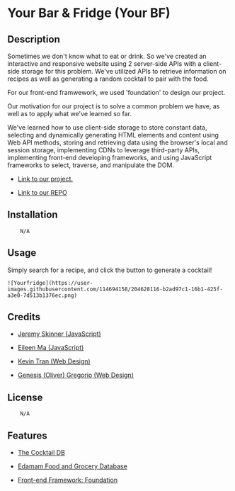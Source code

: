 # Your Bar & Fridge (Your BF)

## Description

Sometimes we don't know what to eat or drink. So we've created an interactive and responsive website using 2 server-side APIs with a client-side storage for this problem. 
We've utilized APIs to retrieve information on recipes as well as generating a random cocktail to pair with the food.

 For our front-end framwework, we used 'foundation' to design our project. 

 Our motivation for our project is to solve a common problem we have, as well as to apply what we've learned so far.

 We've learned how to use client-side storage to store constant data, selecting and dynamically generating HTML elements and content using Web API methods, storing and retrieving data using the browser's local and session storage, implementing CDNs to leverage third-party APIs, implementing front-end developing frameworks, and using JavaScript frameworks to select, traverse, and manipulate the DOM.



* [Link to our project.](https://the-best-grouppe.github.io/Your-fridge-and-your-bar/)

* [Link to our REPO](https://github.com/The-Best-Grouppe/Your-fridge-and-your-bar)


## Installation

        N/A

## Usage

Simply search for a recipe, and click the button to generate a cocktail!

    
   
    ![Yourfridge](https://user-images.githubusercontent.com/114694158/204628116-b2ad97c1-16b1-425f-a3e0-7d513b1376ec.png)


## Credits

- [Jeremy Skinner (JavaScript)](https://github.com/jeremyskinner812)

- [Eileen Ma (JavaScript)](https://github.com/EMA1970)

- [Kevin Tran (Web Design)](https://github.com/kevintran87)

- [Genesis (Oliver) Gregorio (Web Design)](https://github.com/theurbanspectacle)


## License

        N/A     

## Features
 

* [The Cocktail DB](https://www.thecocktaildb.com/)

* [Edamam Food and Grocery Database](https://rapidapi.com/edamam/api/edamam-food-and-grocery-database)

 * [Front-end Framework: Foundation](https://get.foundation/)
